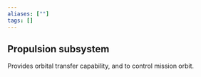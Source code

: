 ```yaml
---
aliases: [""]
tags: []
---
```


## Propulsion subsystem
Provides orbital transfer capability, and to control mission orbit.